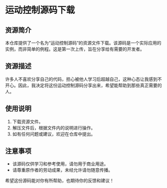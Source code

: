 # 运动控制源码下载

## 资源简介

本仓库提供了一个名为“运动控制源码”的资源文件下载。该源码是一个实际应用的实例，而非简单的例程。这是第一次上传，旨在分享给有需要的开发者。

## 资源描述

许多人不喜欢分享自己的代码，担心被他人学习后超越自己，这种心态让我感到不开心。因此，我决定将这份运动控制源码分享出来，希望能帮助到那些真正需要的人。

## 使用说明

1. 下载资源文件。
2. 解压文件后，根据文件内的说明进行操作。
3. 如有任何问题或建议，欢迎在仓库中提出。

## 注意事项

- 该源码仅供学习和参考使用，请勿用于商业用途。
- 请尊重原作者的劳动成果，未经允许请勿随意传播。

希望这份源码能对你有所帮助，也期待你的反馈和建议！